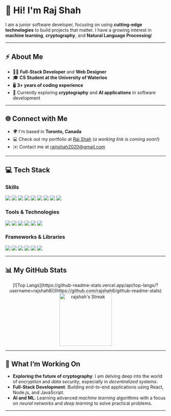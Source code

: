 # 👋 Hi! I'm **Raj Shah**  

I am a junior software developer, focusing on using **cutting-edge technologies** to build projects that matter. I have a growing interest in **machine learning**, **cryptography**, and **Natural Language Processing**!

---

## ⚡ **About Me**
- 👨‍💻 **Full-Stack Developer** and **Web Designer**
- 🎓 **CS Student at the University of Waterloo**
- 🖥️ **3+ years of coding experience**
- 🌱 Currently exploring **cryptography** and **AI applications** in software development
  
---

## 🌐 **Connect with Me**
- 🌍 I'm based in **Toronto, Canada**
- 💻 Check out my portfolio at [Raj Shah](https://rajshah6.github.io) (_a working link is coming soon!_)
- ✉️ Contact me at [rajnshah2020@gmail.com](mailto:rajnshah2020@gmail.com)
  
---

## 💻 **Tech Stack**

### Skills
<p>
  <img src="https://img.shields.io/badge/-Java-007396?logo=openjdk&logoColor=white&style=flat-square"/>
  <img src="https://img.shields.io/badge/-Python-3776AB?logo=python&logoColor=white&style=flat-square"/>
  <img src="https://img.shields.io/badge/-C++-00599C?logo=cplusplus&logoColor=white&style=flat-square"/>
  <img src="https://img.shields.io/badge/-TypeScript-007ACC?logo=typescript&logoColor=white&style=flat-square"/>
  <img src="https://img.shields.io/badge/-JavaScript-F7DF1E?logo=javascript&logoColor=black&style=flat-square"/>
  <img src="https://img.shields.io/badge/-HTML-E34F26?logo=html5&logoColor=white&style=flat-square"/>
  <img src="https://img.shields.io/badge/-CSS3-1572B6?logo=css3&logoColor=white&style=flat-square"/>
  <img src="https://img.shields.io/badge/-C-00599C?logo=c&logoColor=white&style=flat-square"/>
  <img src="https://img.shields.io/badge/-Racket-374F9D?logo=racket&logoColor=white&style=flat-square"/>
</p>

### Tools & Technologies
<p>
  <img src="https://img.shields.io/badge/-Git-F05032?logo=git&logoColor=white&style=flat-square"/>
  <img src="https://img.shields.io/badge/-Linux-FCC624?logo=linux&logoColor=black&style=flat-square"/>
  <img src="https://img.shields.io/badge/-Node.js-339933?logo=node.js&logoColor=white&style=flat-square"/>
  <img src="https://img.shields.io/badge/-Next.js-000000?logo=next.js&logoColor=white&style=flat-square"/>
  <img src="https://img.shields.io/badge/-D3.js-F9A03C?logo=d3.js&logoColor=white&style=flat-square"/>
  <img src="https://img.shields.io/badge/-Firebase-FFCA28?logo=firebase&logoColor=black&style=flat-square"/>
</p>

### Frameworks & Libraries
<p>
  <img src="https://img.shields.io/badge/-React-61DAFB?logo=react&logoColor=black&style=flat-square"/>
  <img src="https://img.shields.io/badge/-Apache-D22128?logo=apache&logoColor=white&style=flat-square"/>
  <img src="https://img.shields.io/badge/-PyTorch-EE4C2C?logo=pytorch&logoColor=white&style=flat-square"/>
  <img src="https://img.shields.io/badge/-Flutter-02569B?logo=flutter&logoColor=white&style=flat-square"/>
  <img src="https://img.shields.io/badge/-Tkinter-3776AB?logo=python&logoColor=white&style=flat-square"/>
  <img src="https://img.shields.io/badge/-PyGame-3776AB?logo=python&logoColor=white&style=flat-square"/>
</p>

---

## 📊 **My GitHub Stats**

<div class="badges-githubstats">
  <p align="center">
    [![Top Langs](https://github-readme-stats.vercel.app/api/top-langs/?username=rajshah6)](https://github.com/rajshah6/github-readme-stats)
    <img src="https://github-readme-streak-stats.herokuapp.com/?user=rajshah6&theme=tokyonight&hide_border=true" alt="rajshah's Streak" height="165">
  </p>
</div>

---

## 🚀 **What I’m Working On**
- **Exploring the future of cryptography**: I am delving deep into the world of _encryption_ and _data security_, especially in _decentralized systems_.
- **Full-Stack Development**: Building end-to-end applications using React, Node.js, and JavaScript.
- **AI and ML**: Learning advanced _machine learning_ algorithms with a focus on _neural networks_ and _deep learning_ to solve practical problems.

---
